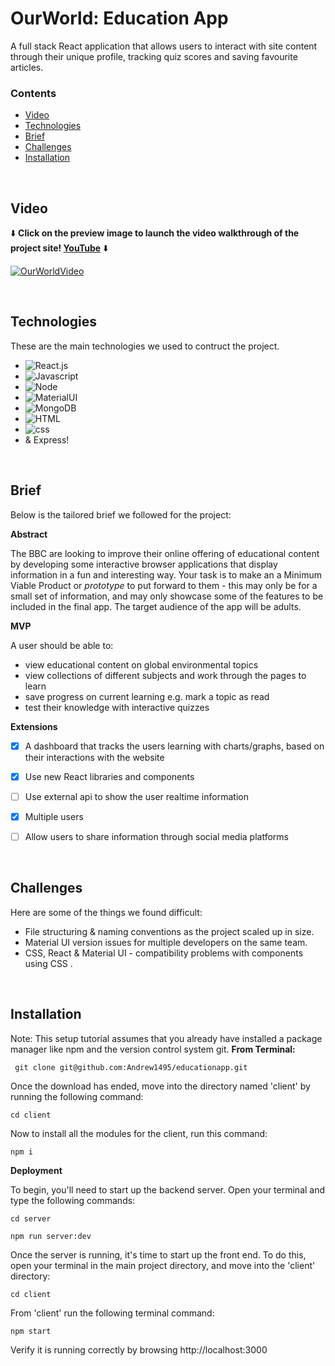 # OurWorld: Education App
A full stack React application that allows users to interact with site content through their unique profile, tracking quiz scores and saving favourite articles.


### Contents 

* [Video](#video)
* [Technologies](#technologies)
* [Brief](#brief)
* [Challenges](#challenges)
* [Installation](#installation)

<br>


## Video
⬇️ **Click on the preview image to launch the video walkthrough of the project site! [YouTube](https://youtu.be/G0ezelNYKXU)** ⬇️ 

[![OurWorldVideo](https://img.youtube.com/vi/G0ezelNYKXU/0.jpg)](https://www.youtube.com/watch?v=G0ezelNYKXU)

<br>


## Technologies

These are the main technologies we used to contruct the project.

* ![React.js]
* ![Javascript]
* ![Node]
* ![MaterialUI]
* ![MongoDB]
* ![HTML]
* ![css]
* & Express!

<br>


## Brief

Below is the tailored brief we followed for the project:

**Abstract**

The BBC are looking to improve their online offering of educational content by developing some interactive browser applications that display information in a fun and interesting way. Your task is to make an a Minimum Viable Product or *prototype* to put forward to them - this may only be for a small set of information, and may only showcase some of the features to be included in the final app. The target audience of the app will be adults.

**MVP**

A user should be able to:

- view educational content on global environmental topics
- view collections of different subjects and work through the pages to learn
- save progress on current learning e.g. mark a topic as read
- test their knowledge with interactive quizzes

**Extensions**

- [x] A dashboard that tracks the users learning with charts/graphs, based on their interactions with the website
- [x] Use new React libraries and components
- [ ] Use external api to show the user realtime information
- [x] Multiple users
- [ ] Allow users to share information through social media platforms


<br>


## Challenges

Here are some of the things we found difficult:

* File structuring & naming conventions as the project scaled up in size.
* Material UI version issues for multiple developers on the same team.
* CSS, React & Material UI - compatibility problems with components using CSS .

<br>


## Installation

Note: This setup tutorial assumes that you already have installed a package manager like npm and the version control system git.
**From Terminal:**

``` git clone git@github.com:Andrew1495/educationapp.git``` 

Once the download has ended, move into the directory named 'client' by running the following command:

``` cd client ``` 
  
Now to install all the modules for the client, run this command:

``` npm i ```
  
**Deployment**

To begin, you'll need to start up the backend server. Open your terminal and type the following commands:

``` cd server ```

``` npm run server:dev  ```
  
Once the server is running, it's time to start up the front end. To do this, open your terminal in the main project directory, and move into the 'client' directory:

``` cd client ```
 
From 'client' run the following terminal command:

``` npm start ```
  
Verify it is running correctly by browsing http://localhost:3000



<!-- MARKDOWN LINKS & IMAGES -->

[React.js]:https://img.shields.io/badge/React-20232A?style=for-the-badge&logo=react&logoColor=61DAFB
[Javascript]:https://img.shields.io/badge/JavaScript-F7DF1E?style=for-the-badge&logo=javascript&logoColor=black
[Node]:https://img.shields.io/badge/Node.js-43853D?style=for-the-badge&logo=node.js&logoColor=white
[MaterialUI]:https://img.shields.io/badge/Material--UI-0081CB?style=for-the-badge&logo=material-ui&logoColor=white
[MongoDB]:https://img.shields.io/badge/MongoDB-4EA94B?style=for-the-badge&logo=mongodb&logoColor=white
[express]:[https://img.shields.io/badge/Express.js-404D59?style=for-the-badge](https://img.shields.io/badge/Express.js-404D59?style=for-the-badge)

[HTML]: https://img.shields.io/badge/HTML5-E34F26?style=for-the-badge&logo=html5&logoColor=white

[css]: https://img.shields.io/badge/CSS3-1572B6?style=for-the-badge&logo=css3&logoColor=white

